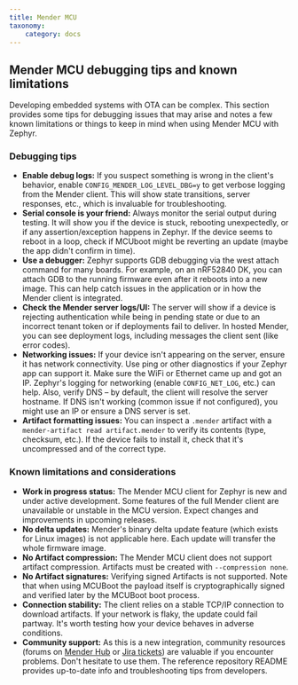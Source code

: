 ```yaml
---
title: Mender MCU
taxonomy:
    category: docs
---
```


## Mender MCU debugging tips and known limitations

Developing embedded systems with OTA can be complex. This section provides some tips for debugging issues that may arise and notes a few known limitations or things to keep in mind when using Mender MCU with Zephyr.

### Debugging tips

* **Enable debug logs:** If you suspect something is wrong in the client's behavior, enable `CONFIG_MENDER_LOG_LEVEL_DBG=y` to get verbose logging from the Mender client. This will show state transitions, server responses, etc., which is invaluable for troubleshooting.
* **Serial console is your friend:** Always monitor the serial output during testing. It will show you if the device is stuck, rebooting unexpectedly, or if any assertion/exception happens in Zephyr. If the device seems to reboot in a loop, check if MCUboot might be reverting an update (maybe the app didn't confirm in time).
* **Use a debugger:** Zephyr supports GDB debugging via the west attach command for many boards. For example, on an nRF52840 DK, you can attach GDB to the running firmware even after it reboots into a new image. This can help catch issues in the application or in how the Mender client is integrated.
* **Check the Mender server logs/UI:** The server will show if a device is rejecting authentication while being in pending state or due to an incorrect tenant token or if deployments fail to deliver. In hosted Mender, you can see deployment logs, including messages the client sent (like error codes).
* **Networking issues:** If your device isn't appearing on the server, ensure it has network connectivity. Use ping or other diagnostics if your Zephyr app can support it. Make sure the WiFi or Ethernet came up and got an IP. Zephyr's logging for networking (enable `CONFIG_NET_LOG`, etc.) can help. Also, verify DNS – by default, the client will resolve the server hostname. If DNS isn't working (common issue if not configured), you might use an IP or ensure a DNS server is set.
* **Artifact formatting issues:** You can inspect a `.mender` artifact with a `mender-artifact read artifact.mender` to verify its contents (type, checksum, etc.). If the device fails to install it, check that it's uncompressed and of the correct type.

### Known limitations and considerations

* **Work in progress status:** The Mender MCU client for Zephyr is new and under active development​. Some features of the full Mender client are unavailable or unstable in the MCU version. Expect changes and improvements in upcoming releases.
* **No delta updates:** Mender's binary delta update feature (which exists for Linux images) is not applicable here. Each update will transfer the whole firmware image.
* **No Artifact compression:** The Mender MCU client does not support artifact compression. Artifacts must be created with `--compression none`.
* **No Artifact signatures:** Verifying signed Artifacts is not supported. Note that when using MCUBoot the payload itself is cryptographically signed and verified later by the MCUBoot boot process.
* **Connection stability:** The client relies on a stable TCP/IP connection to download artifacts. If your network is flaky, the update could fail partway. It's worth testing how your device behaves in adverse conditions.
* **Community support:** As this is a new integration, community resources (forums on [Mender Hub](https://hub.mender.io/) or [Jira tickets](https://northerntech.atlassian.net/jira)) are valuable if you encounter problems. Don't hesitate to use them. The reference repository README provides up-to-date info and troubleshooting tips from developers.